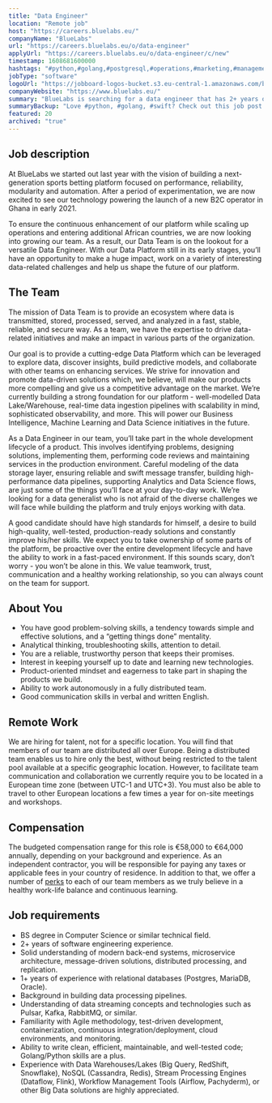 ```yaml
---
title: "Data Engineer"
location: "Remote job"
host: "https://careers.bluelabs.eu/"
companyName: "BlueLabs"
url: "https://careers.bluelabs.eu/o/data-engineer"
applyUrl: "https://careers.bluelabs.eu/o/data-engineer/c/new"
timestamp: 1608681600000
hashtags: "#python,#golang,#postgresql,#operations,#marketing,#management,#ui/ux,#analysis,#redis"
jobType: "software"
logoUrl: "https://jobboard-logos-bucket.s3.eu-central-1.amazonaws.com/bluelabs"
companyWebsite: "https://www.bluelabs.eu/"
summary: "BlueLabs is searching for a data engineer that has 2+ years of software engineering experience."
summaryBackup: "Love #python, #golang, #swift? Check out this job post!"
featured: 20
archived: "true"
---
```


## Job description

At BlueLabs we started out last year with the vision of building a next-generation sports betting platform focused on performance, reliability, modularity and automation. After a period of experimentation, we are now excited to see our technology powering the launch of a new B2C operator in Ghana in early 2021.

To ensure the continuous enhancement of our platform while scaling up operations and entering additional African countries, we are now looking into growing our team. As a result, our Data Team is on the lookout for a versatile Data Engineer. With our Data Platform still in its early stages, you’ll have an opportunity to make a huge impact, work on a variety of interesting data-related challenges and help us shape the future of our platform.

## The Team

The mission of Data Team is to provide an ecosystem where data is transmitted, stored, processed, served, and analyzed in a fast, stable, reliable, and secure way. As a team, we have the expertise to drive data-related initiatives and make an impact in various parts of the organization.

Our goal is to provide a cutting-edge Data Platform which can be leveraged to explore data, discover insights, build predictive models, and collaborate with other teams on enhancing services. We strive for innovation and promote data-driven solutions which, we believe, will make our products more compelling and give us a competitive advantage on the market. We’re currently building a strong foundation for our platform - well-modelled Data Lake/Warehouse, real-time data ingestion pipelines with scalability in mind, sophisticated observability, and more. This will power our Business Intelligence, Machine Learning and Data Science initiatives in the future.

As a Data Engineer in our team, you’ll take part in the whole development lifecycle of a product. This involves identifying problems, designing solutions, implementing them, performing code reviews and maintaining services in the production environment. Careful modeling of the data storage layer, ensuring reliable and swift message transfer, building high-performance data pipelines, supporting Analytics and Data Science flows, are just some of the things you’ll face at your day-to-day work. We’re looking for a data generalist who is not afraid of the diverse challenges we will face while building the platform and truly enjoys working with data.

A good candidate should have high standards for himself, a desire to build high-quality, well-tested, production-ready solutions and constantly improve his/her skills. We expect you to take ownership of some parts of the platform, be proactive over the entire development lifecycle and have the ability to work in a fast-paced environment. If this sounds scary, don’t worry - you won’t be alone in this. We value teamwork, trust, communication and a healthy working relationship, so you can always count on the team for support.

## About You

*   You have good problem-solving skills, a tendency towards simple and effective solutions, and a “getting things done” mentality.
*   Analytical thinking, troubleshooting skills, attention to detail.
*   You are a reliable, trustworthy person that keeps their promises.
*   Interest in keeping yourself up to date and learning new technologies.
*   Product-oriented mindset and eagerness to take part in shaping the products we build.
*   Ability to work autonomously in a fully distributed team.
*   Good communication skills in verbal and written English.

## Remote Work

We are hiring for talent, not for a specific location. You will find that members of our team are distributed all over Europe. Being a distributed team enables us to hire only the best, without being restricted to the talent pool available at a specific geographic location. However, to facilitate team communication and collaboration we currently require you to be located in a European time zone (between UTC-1 and UTC+3). You must also be able to travel to other European locations a few times a year for on-site meetings and workshops.

## Compensation

The budgeted compensation range for this role is €58,000 to €64,000 annually, depending on your background and experience. As an independent contractor, you will be responsible for paying any taxes or applicable fees in your country of residence. In addition to that, we offer a number of [perks](https://careers.bluelabs.eu/#section-127563) to each of our team members as we truly believe in a healthy work-life balance and continuous learning.

## Job requirements

*   BS degree in Computer Science or similar technical field.
*   2+ years of software engineering experience.
*   Solid understanding of modern back-end systems, microservice architecture, message-driven solutions, distributed processing, and replication.
*   1+ years of experience with relational databases (Postgres, MariaDB, Oracle).
*   Background in building data processing pipelines.
*   Understanding of data streaming concepts and technologies such as Pulsar, Kafka, RabbitMQ, or similar.
*   Familiarity with Agile methodology, test-driven development, containerization, continuous integration/deployment, cloud environments, and monitoring.
*   Ability to write clean, efficient, maintainable, and well-tested code; Golang/Python skills are a plus.
*   Experience with Data Warehouses/Lakes (Big Query, RedShift, Snowflake), NoSQL (Cassandra, Redis), Stream Processing Engines (Dataflow, Flink), Workflow Management Tools (Airflow, Pachyderm), or other Big Data solutions are highly appreciated.
